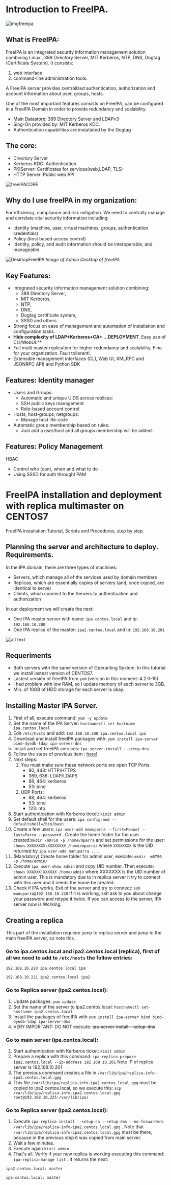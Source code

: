 # Introduction to FreeIPA.

![imgfreeipa](https://scottlinux.com/wp-content/uploads/2015/11/freeipa.jpg)

## What is FreeIPA:

FreeIPA is an integrated security information management solution combining Linux , 389 Directory Server, MIT Kerberos, NTP, DNS, Dogtag (Certificate System).
It consists:

1. web interface
2. command-line administration tools.

A FreeIPA server provides centralized authentication, authorization and account information about user, groups, hosts.

One of the most important features consists on FreeIPA, can be configured in a FreeIPA Domain in order to provide redundancy and scalability.

- Main Datastore: 389 Directory Server and LDAPv3
- Sing-On provided by: MIT Kerberos KDC.
- Authentication capabilities are instatiated by the Dogtag

## The core:

* Directory Server
* Kerberos KDC: Authentication
* PKIServer: Certificates for services(web,LDAP, TLS)
* HTTP Server: Public web API

![freeIPACORE](https://sites.google.com/site/manuparra/home/CoreFreeIPA.png)


## Why do I use freeIPA in my organization:

For efficiency, compliance and risk mitigation.
We need to centrally manage and correlate vital security information including:

* Identity (machine, user, virtual machines, groups, authentication credentials)
* Policy (host based access control)
* Identity, policy, and audit information should be interoperable, and manageable. 

![DesktopFreeIPA](https://www.adelton.com/docs/idm/freeipa-webui-user-crop.png)
*Image of Admin Desktop of freeIPA*


## Key Features:

* Integrated security information management solution combining:	
	* 389 Directory Server, 
	* MIT Kerberos, 
	* NTP, 
	* DNS, 
	* Dogtag certificate system, 
	* SSSD and others.
* Strong focus on ease of management and automation of installation and configuration tasks.
* **Hide complexity of LDAP+Kerberos+CA+ ...DEPLOYMENT**. Easy use of CLI/WebUI.**
* Full multi master replication for higher redundancy and scalability. Fine for your organization. Fault tollerant!.
* Extensible management interfaces (CLI, Web UI, XMLRPC and JSONRPC API) and Python SDK


## Features: Identity manager

* Users and Groups:
	* Automatic and unique UIDS across replicas:
	* SSH public keys management
	* Role-based account control
* Hosts, host-groups, netgroups:
	* Manage host life-cicle
* Automatic group membership based on rules:
	* Just add a user/host and all groups membership will be added.

## Features: Policy Management

HBAC

* Control who (can), when and what to do
* Using SSSD for auth throught PAM


# FreeIPA installation and deployment with replica multimaster on CENTOS7

FreeIPA installation Tutorial, Scripts and Procedures, step by step.

## Planning the server and architecture to deploy. Requirements.

In the IPA domain, there are three types of machines:

+ Servers, which manage all of the services used by domain members
+ Replicas, which are essentially copies of servers (and, once copied, are identical to serve)
+ Clients, which connect to the Servers to authentication and authorization

In our deployment we will create the next:

+ One IPA master server with name: `ipa.centos.local` and ip: `192.168.10.200`
+ One IPA replica of the master: `ipa2.centos.local` and ip: `192.168.10.201`

![alt text](https://github.com/manuparra/FreeIPA/raw/master/images/architecture.png "Architecture")

## Requeriments

+ Both servers with the same version of Operanting System. In this tutorial we install lastest version of CENTOS7.
+ Lastest versión of freeIPA from `yum`  (version in this moment: 4.2.0-15).
+ I had problem with low RAM, so I update memory of each server to 3GB.
+ Min. of 10GB of HDD storage for each server is okay.




## Installing Master IPA Server.

1. First of all, execute command: 
`yum -y update`
2. Set the name of the IPA Server: 
`hostnamectl set-hostname ipa.centos.local`
3. Edit `/etc/hosts` and add: 
`192.168.10.200 ipa.centos.local ipa`
4. Download and install freeIPA packages with: 
`yum install ipa-server bind-dyndb-ldap ipa-server-dns`
5. Install and set freeIPA services: 
`ipa-server-install --setup-dns`
6. Follow the steps of previous item : [here!](questions.txt)
7. Next steps:
	1. You must make sure these network ports are open TCP Ports:
		  * 80, 443: HTTP/HTTPS
		  * 389, 636: LDAP/LDAPS
		  * 88, 464: kerberos
		  * 53: bind
	2. UDP Ports:
		  * 88, 464: kerberos
		  * 53: bind
		  * 123: ntp
8. Start authentication with Kerberos ticket: 
`kinit admin`
9. Set default shell for the users:
`ipa config-mod --defaultshell=/bin/bash`
10. Create a few users: `ipa user-add manuparra --first=Manuel --last=Parra --password` . Create the home folder for the user created:`mkdir -m0750 -p /home/mparra` and set permissions for the user: `chown XXXXXXXX:XXXXXXXX /home/mparra/` where `XXXXXXXX` is the UID returned by ``ipa user-add manuparra ...``.
11. (Mandatory) Create home folder for admin user, execute: `mkdir -m0750 -p /home/admin/` 
12. Execute `ipa user-show admin` and copy UID number. Then execute: `chown XXXXXX:XXXXXX /home/admin` where XXXXXXX is the UID number of admin user. This is mandatory due to in replica server it try to connect with this user and it needs the home be created.
13. Check if IPA works. Exit of the server and try to connect: `ssh manuparra@192.168.10.220` If it is working, ssh ask to you about change your password and retype it twice. If you can access to the server, IPA server now is Working.

## Creating a replica

This part of the installation requiere jump to replica server and jump to the main freeIPA server, so note this.


### Go to **ipa.centos.local** and **ipa2.centos.local** (replica), first of all we need to add to `/etc/hosts` the follow entries: 

```
192.168.10.220 ipa.centos.local ipa

192.168.10.221 ipa2.centos.local ipa2
```


### Go to Replica server **(ipa2.centos.local)**:

1. Update packages: `yum update`
2. Set the name of the server to ipa2.centos.local: `hostnamectl set-hostname ipa2.centos.local`
3. Install the packages of freeIPA with `yum install ipa-server bind bind-dyndb-ldap ipa-server-dns`
4. VERY IMPORTANT: DO NOT execute: ~~ipa-server-install --setup-dns~~

### Go to main server **(ipa.centos.local)**:

1. Start authentication with Kerberos ticket: 
`kinit admin`
2. Prepare a replica with this command: `ipa-replica-prepare ipa2.centos.local --ip-address 192.168.10.201`  Note IP of replica server is 192.168.10.201
3. The previous command creates a file in `/var/lib/ipa/replica-info-ipa2.centos.local.gpg`
4. This file `/var/lib/ipa/replica-info-ipa2.centos.local.gpg` must be copied to ipa2.centos.local, so we execute this: `scp  /var/lib/ipa/replica-info-ipa2.centos.local.gpg root@192.168.10.225:/var/lib/ipa/`

### Go to Replica server **(ipa2.centos.local)**:

1. Execute `ipa-replica-install --setup-ca --setup-dns --no-forwarders /var/lib/ipa/replica-info-ipa2.centos.local.gpg` . Note that `/var/lib/ipa/replica-info-ipa2.centos.local.gpg` must be there, because in the previous step it was copied from main server.
2. Wait a few minutes.
3. Execute again `kinit admin`
4. That's all. Verify if your new replica is working executing this command: `ipa-replica-manage list` . It returns the next:
  
```
ipa2.centos.local: master
  
ipa.centos.local: master

```





